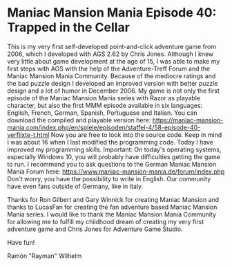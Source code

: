 # Maniac Mansion Mania Episode 40: Trapped in the Cellar

This is my very first self-developed point-and-click adventure game from 2006, which I developed with AGS 2.62 by Chris Jones. Although I knew very little about game development at the age of 15, I was able to make my first steps with AGS with the help of the Adventure-Treff Forum and the Maniac Mansion Mania Community. 
Because of the mediocre ratings and the bad puzzle design I developed an improved version with better puzzle design and a lot of humor in December 2006. My game is not only the first episode of the Maniac Mansion Mania series with Razor as playable character, 
but also the first MMM episode available in six languages: English, French, German, Spanish, Portuguese and Italian. 
You can download the compiled and playable version here: https://maniac-mansion-mania.com/index.php/en/spiele/episoden/staffel-4/58-episode-40-verflixte-t.html Now you are free to look into the source code. 
Keep in mind I was about 16 when I last modified the programming code. Today I have improved my programming skills. 
Important: On today's operating systems, especially Windows 10, you will probably have difficulties getting the game to run. 
I recommend you to ask questions to the German Maniac Mansion Mania Forum here: https://www.maniac-mansion-mania.de/forum/index.php Don't worry, you have the possibility to write in English. Our community have even fans outside of Germany, like in Italy. 

Thanks for Ron Gilbert and Gary Winnick for creating Maniac Mansion and thanks to LucasFan for creating the fan adventure based Maniac Mansion Mania series. 
I would like to thank the Maniac Mansion Mania Community for allowing me to fulfill my childhood dream of creating my very first adventure game and Chris Jones for Adventure Game Studio.

Have fun!

Ramón "Rayman" Wilhelm
